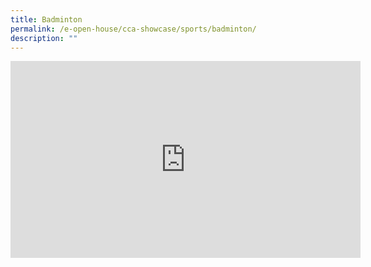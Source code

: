 ```yaml
---
title: Badminton
permalink: /e-open-house/cca-showcase/sports/badminton/
description: ""
---
```

<center><iframe allowfullscreen="" allow="accelerometer; autoplay; clipboard-write; encrypted-media; gyroscope; picture-in-picture; web-share" frameborder="0" title="YouTube video player" src="https://www.youtube.com/embed/_ZatSQ0f4ck" height="315" width="560"></iframe></center>